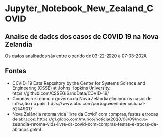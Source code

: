 # Jupyter_Notebook_New_Zealand_COVID


## Analise de dados dos casos de COVID 19 na Nova Zelandia

<p>Os dados analisados são entre o perido de 03-22-2020 à 07-03-2020.</p>

## Fontes

<ul>
  <li>COVID-19 Data Repository by the Center for Systems Science and Engineering (CSSE) at Johns Hopkins University: https://github.com/CSSEGISandData/COVID-19/</li>
  <li>Coronavírus: como o governo da Nova Zelândia eliminou os casos de infecção no país: https://www.bbc.com/portuguese/internacional-52449017</li>
  <li>Nova Zelândia retoma vida 'livre da Covid' com compras, festas e trocas de abraços: https://g1.globo.com/mundo/noticia/2020/06/09/nova-zelandia-retoma-vida-livre-da-covid-com-compras-festas-e-trocas-de-abracos.ghtml</li>
</ul>
